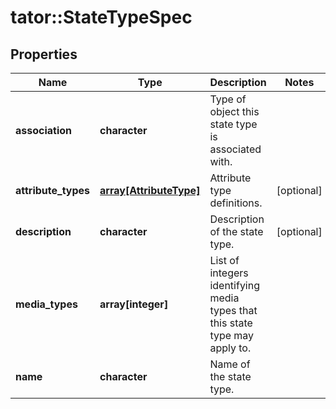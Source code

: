 # tator::StateTypeSpec

## Properties
Name | Type | Description | Notes
------------ | ------------- | ------------- | -------------
**association** | **character** | Type of object this state type is associated with. | 
**attribute_types** | [**array[AttributeType]**](AttributeType.md) | Attribute type definitions. | [optional] 
**description** | **character** | Description of the state type. | [optional] 
**media_types** | **array[integer]** | List of integers identifying media types that this state type may apply to. | 
**name** | **character** | Name of the state type. | 


